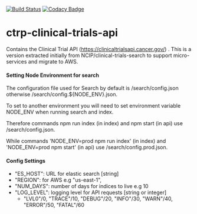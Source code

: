 
[![Build Status](https://travis-ci.org/CBIIT/ctrp-clinical-trials-api.svg?branch=master)](https://travis-ci.org/BIAD/ctrp-clinical-trials-api)
[![Codacy Badge](https://api.codacy.com/project/badge/Grade/8b9f855009784107bcdbbd48f7566aab)](https://www.codacy.com/app/FNLCR/ctrp-clinical-trials-api?utm_source=github.com&amp;utm_medium=referral&amp;utm_content=BIAD/ctrp-clinical-trials-api&amp;utm_campaign=Badge_Grade)


# ctrp-clinical-trials-api
Contains the Clinical Trial API (https://clinicaltrialsapi.cancer.gov/) . This is a version extracted initially from NCIP/clinical-trials-search to support micro-services and migrate to AWS.



#### Setting Node Environment for search
The configuration file used for Search by default is /search/config.json otherwise /search/config.${NODE_ENV}.json.

To set to another environment you will need to set environment variable NODE_ENV when running search and index.

Therefore commands npm run index (in index) and npm start (in api) use /search/config.json.

While commands 'NODE_ENV=prod npm run index' (in index) and 'NODE_ENV=prod npm start' (in api) use /search/config.prod.json.


#### Config Settings

 - "ES_HOST": URL for elastic search [string]
 - "REGION": for AWS e.g "us-east-1",
 - "NUM_DAYS": number of days for indices to live e.g 10
 - "LOG_LEVEL": logging level for API requests [string or integer]
   - "LVL0"/0, "TRACE"/10, "DEBUG"/20, "INFO"/30, "WARN"/40, "ERROR"/50, "FATAL"/60


